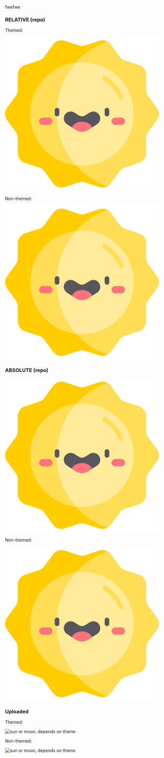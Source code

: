 fwefwe

### RELATIVE (repo)

Themed:

<picture>
  <source media="(prefers-color-scheme: dark)" srcset="moon.png">
  <img alt="sun or moon, depends on theme" src="sun.png">
</picture>

Non-themed:

<img alt="sun or moon, depends on theme" src="sun.png">

### ABSOLUTE (repo)

<picture>
  <source media="(prefers-color-scheme: dark)" srcset="https://raw.githubusercontent.com/chesterbr/test-lab-one/master/moon.png">
  <img alt="sun or moon, depends on theme" src="https://raw.githubusercontent.com/chesterbr/test-lab-one/master/sun.png">
</picture>

Non-themed:

<img alt="sun or moon, depends on theme" src="https://raw.githubusercontent.com/chesterbr/test-lab-one/master/sun.png">

### Uploaded

Themed:

<picture>
  <source media="(prefers-color-scheme: dark)" srcset="https://user-images.githubusercontent.com/236297/138525296-32b6947c-347d-4097-b21b-a916d2e0f9b2.png">
  <img alt="sun or moon, depends on theme" src="https://user-images.githubusercontent.com/236297/138525299-808b0eb5-60a0-453d-97b7-9eb5a5656bfa.png">
</picture>

Non-themed:

<img alt="sun or moon, depends on theme" src="https://user-images.githubusercontent.com/236297/138525299-808b0eb5-60a0-453d-97b7-9eb5a5656bfa.png">
